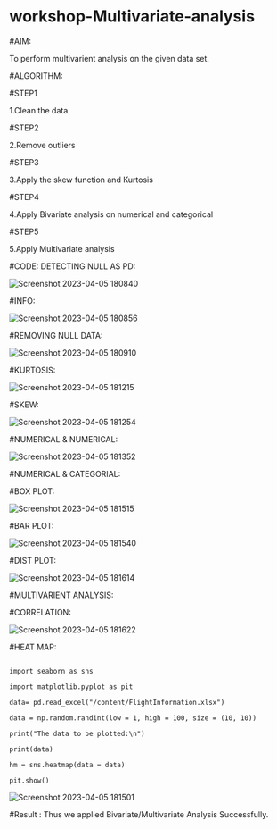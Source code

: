# workshop-Multivariate-analysis

#AIM:

To perform multivarient analysis on the given data set.

#ALGORITHM:

#STEP1

1.Clean the data

#STEP2

2.Remove outliers

#STEP3

3.Apply the skew function and Kurtosis

#STEP4

4.Apply Bivariate analysis on numerical and categorical

#STEP5

5.Apply Multivariate analysis

#CODE: DETECTING NULL AS PD:

![Screenshot 2023-04-05 180840](https://user-images.githubusercontent.com/121165938/230085642-f301046d-799f-4357-9e29-9b8671552374.png)

#INFO:

![Screenshot 2023-04-05 180856](https://user-images.githubusercontent.com/121165938/230085932-ae931f54-a01e-4979-8a48-469b8a6d7d3b.png)

#REMOVING NULL DATA:

![Screenshot 2023-04-05 180910](https://user-images.githubusercontent.com/121165938/230086148-3b5c30ce-3846-4fb9-91e7-6a44967e62d2.png)

#KURTOSIS:

![Screenshot 2023-04-05 181215](https://user-images.githubusercontent.com/121165938/230086469-2b560ec9-d80b-4374-84ed-dffc43e77ed0.png)

#SKEW:

![Screenshot 2023-04-05 181254](https://user-images.githubusercontent.com/121165938/230086694-7e5202ff-5e3d-4815-bc3b-a0eb17b6f125.png)

#NUMERICAL & NUMERICAL:

![Screenshot 2023-04-05 181352](https://user-images.githubusercontent.com/121165938/230086945-e369b811-67fc-4d81-a887-8553a0a82584.png)

#NUMERICAL & CATEGORIAL:

#BOX PLOT:

![Screenshot 2023-04-05 181515](https://user-images.githubusercontent.com/121165938/230087803-ce1038d6-d6b9-4c88-a383-eeff6d19b159.png)

#BAR PLOT:

![Screenshot 2023-04-05 181540](https://user-images.githubusercontent.com/121165938/230088908-ec0e8ff1-96d8-4ed5-bfe0-681067583df3.png)

#DIST PLOT:

![Screenshot 2023-04-05 181614](https://user-images.githubusercontent.com/121165938/230089050-ad2a593b-daa5-431e-8c14-7455415b0b3b.png)

#MULTIVARIENT ANALYSIS:

#CORRELATION:

![Screenshot 2023-04-05 181622](https://user-images.githubusercontent.com/121165938/230089277-e6652652-511e-4749-9842-e48b3f255315.png)

#HEAT MAP:

```import numpy as np

import seaborn as sns

import matplotlib.pyplot as pit

data= pd.read_excel("/content/FlightInformation.xlsx")

data = np.random.randint(low = 1, high = 100, size = (10, 10))

print("The data to be plotted:\n")

print(data)

hm = sns.heatmap(data = data)

pit.show()
```

![Screenshot 2023-04-05 181501](https://user-images.githubusercontent.com/121165938/230089956-01d0210a-7c69-43a4-8ae7-cca0517d28e2.png)

#Result :
Thus we applied Bivariate/Multivariate Analysis Successfully.


